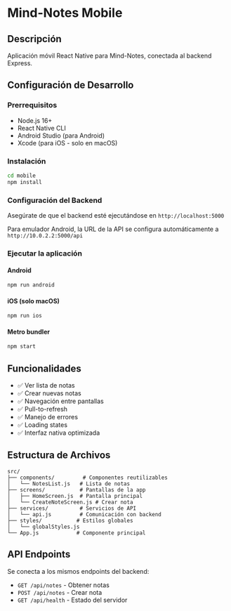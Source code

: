 # Mind-Notes Mobile

## Descripción
Aplicación móvil React Native para Mind-Notes, conectada al backend Express.

## Configuración de Desarrollo

### Prerrequisitos
- Node.js 16+
- React Native CLI
- Android Studio (para Android)
- Xcode (para iOS - solo en macOS)

### Instalación
```bash
cd mobile
npm install
```

### Configuración del Backend
Asegúrate de que el backend esté ejecutándose en `http://localhost:5000`

Para emulador Android, la URL de la API se configura automáticamente a `http://10.0.2.2:5000/api`

### Ejecutar la aplicación

#### Android
```bash
npm run android
```

#### iOS (solo macOS)
```bash
npm run ios
```

#### Metro bundler
```bash
npm start
```

## Funcionalidades

- ✅ Ver lista de notas
- ✅ Crear nuevas notas
- ✅ Navegación entre pantallas
- ✅ Pull-to-refresh
- ✅ Manejo de errores
- ✅ Loading states
- ✅ Interfaz nativa optimizada

## Estructura de Archivos

```
src/
├── components/         # Componentes reutilizables
│   └── NotesList.js   # Lista de notas
├── screens/           # Pantallas de la app
│   ├── HomeScreen.js  # Pantalla principal
│   └── CreateNoteScreen.js # Crear nota
├── services/          # Servicios de API
│   └── api.js         # Comunicación con backend
├── styles/           # Estilos globales
│   └── globalStyles.js
└── App.js            # Componente principal
```

## API Endpoints

Se conecta a los mismos endpoints del backend:
- `GET /api/notes` - Obtener notas
- `POST /api/notes` - Crear nota
- `GET /api/health` - Estado del servidor